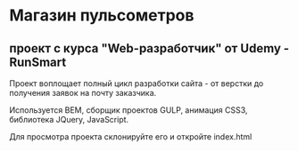 # Магазин пульсометров
## проект с курса "Web-разработчик" от Udemy - RunSmart 

Проект воплощает полный цикл разработки сайта - от верстки до получения заявок на почту заказчика. 

Используется BEM, сборщик проектов GULP, анимация CSS3, библиотека JQuery, JavaScript. 

Для просмотра проекта склонируйте его  и откройте index.html 





